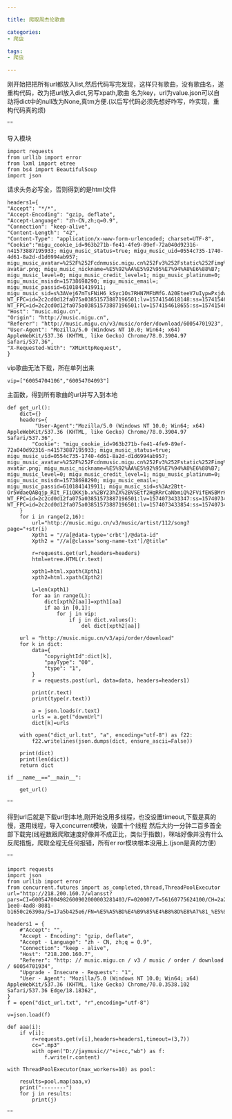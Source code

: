 ```yaml
---

title: 爬取周杰伦歌曲

categories:
- 爬虫

tags:
- 爬虫

---
```



刚开始把把所有url都放入list,然后代码写完发现，这样只有歌曲，没有歌曲名，遂重构代码，改为把url放入dict,另写xpath,歌曲
名为key，url为value.json可以自动将dict中的null改为None,真tm方便.(以后写代码必须先想好咋写，咋实现，重构代码真的烦)

'''

导入模块
    
    import requests
    from urllib import error
    from lxml import etree
    from bs4 import BeautifulSoup
    import json
请求头务必写全，否则得到的是html文件

    headers1={
    "Accept": "*/*",
    "Accept-Encoding": "gzip, deflate",
    "Accept-Language": "zh-CN,zh;q=0.9",
    "Connection": "keep-alive",
    "Content-Length": "42",
    "Content-Type": "application/x-www-form-urlencoded; charset=UTF-8",
    "Cookie":"migu_cookie_id=963b271b-fe41-4fe9-89ef-72a040d92316-n41573887195933; migu_music_status=true; migu_music_uid=0554c735-1740-4d61-8a2d-d1d6994ab957; migu_music_avatar=%252F%252Fcdnmusic.migu.cn%252Fv3%252Fstatic%252Fimg%252Fcommon%252Fheader%252Fdefault-avatar.png; migu_music_nickname=%E5%92%AA%E5%92%95%E7%94%A8%E6%88%B7; migu_music_level=0; migu_music_credit_level=1; migu_music_platinum=0; migu_music_msisdn=15738698290; migu_music_email=; migu_music_passid=6101841419911; migu_music_sid=s%3AVej67mTsFNiH6_kSyc1Os7RHN7MFbMfG.A20EteeV7uIypwPxjdwP6nVxElmd3KUasNmdrYkO26M; WT_FPC=id=2c2cd0d12fa075a03851573887196501:lv=1574154618148:ss=1574154618148; WT_FPC=id=2c2cd0d12fa075a03851573887196501:lv=1574154618655:ss=1574154618655",
    "Host": "music.migu.cn",
    "Origin": "http://music.migu.cn",
    "Referer": "http://music.migu.cn/v3/music/order/download/60054701923",
    "User-Agent": "Mozilla/5.0 (Windows NT 10.0; Win64; x64) AppleWebKit/537.36 (KHTML, like Gecko) Chrome/78.0.3904.97 Safari/537.36",
    "X-Requested-With": "XMLHttpRequest",
    }
vip歌曲无法下载，所在单列出来

    vip=["60054704106","60054704093"]

主函数，得到所有歌曲的url并写入到本地

    def get_url():
        dict={}
        headers={
             "User-Agent":"Mozilla/5.0 (Windows NT 10.0; Win64; x64) AppleWebKit/537.36 (KHTML, like Gecko) Chrome/78.0.3904.97 Safari/537.36",
            "Cookie": "migu_cookie_id=963b271b-fe41-4fe9-89ef-72a040d92316-n41573887195933; migu_music_status=true; migu_music_uid=0554c735-1740-4d61-8a2d-d1d6994ab957; migu_music_avatar=%252F%252Fcdnmusic.migu.cn%252Fv3%252Fstatic%252Fimg%252Fcommon%252Fheader%252Fdefault-avatar.png; migu_music_nickname=%E5%92%AA%E5%92%95%E7%94%A8%E6%88%B7; migu_music_level=0; migu_music_credit_level=1; migu_music_platinum=0; migu_music_msisdn=15738698290; migu_music_email=; migu_music_passid=6101841419911; migu_music_sid=s%3Az2Btt-Or5WdaeQABqjp_RIt_FIiQKKjb.x%2BY23hZX%2BVSEtf2HgRRrCaNbmiQ%2FVifEWSBMrKvEuJc; WT_FPC=id=2c2cd0d12fa075a03851573887196501:lv=1574073433347:ss=1574073433347; WT_FPC=id=2c2cd0d12fa075a03851573887196501:lv=1574073433854:ss=1574073433854",
        }
        for i in range(2,16):
            url="http://music.migu.cn/v3/music/artist/112/song?page="+str(i)
            Xpth1 = "//a[@data-type='crbt']/@data-id"
            Xpth2 = "//a[@class='song-name-txt']/@title"
    
            r=requests.get(url,headers=headers)
            html=etree.HTML(r.text)
    
            xpth1=html.xpath(Xpth1)
            xpth2=html.xpath(Xpth2)
    
            L=len(xpth1)
            for aa in range(L):
                dict[xpth2[aa]]=xpth1[aa]
                if aa in [0,1]:
                    for j in vip:
                        if j in dict.values():
                            del dict[xpth2[aa]]
    
        url = "http://music.migu.cn/v3/api/order/download"
        for k in dict:
            data={
                "copyrightId":dict[k],
                "payType": "00",
                "type": "1",
            }
            r = requests.post(url, data=data, headers=headers1)
    
            print(r.text)
            print(type(r.text))
    
            a = json.loads(r.text)
            urls = a.get("downUrl")
            dict[k]=urls
    
        with open("dict_url.txt", "a", encoding="utf-8") as f22:
            f22.writelines(json.dumps(dict, ensure_ascii=False))
    
        print(dict)
        print(len(dict))
        return dict
    
    if __name__=="__main__":
    
        get_url()
    
'''



得到url后就是下载url到本地,刚开始没用多线程，也没设置timeout,下载是真的慢，遂用线程，导入concurrent模块，设置十个线程
然后大约一分钟二百多首全部下载完(线程数跟爬取速度好像并不成正比，类似于指数)，咪咕好像并没有什么反爬措施，爬取全程无任何报错，所有er
ror模块根本没用上.(json是真的方便)



'''

    import requests
    import json
    from urllib import error
    from concurrent.futures import as_completed,thread,ThreadPoolExecutor
    url="http://218.200.160.7/wlansst?pars=CI=600547004982600902000003281403/F=020007/T=56160775624100/CH=2a257d4c-1ee0-4ad8-8081-b1650c26390a/S=17a5b425e6/FN=%E5%A5%BD%E4%B9%85%E4%B8%8D%E8%A7%81_%E5%91%A8%E6%9D%B0%E4%BC%A6_128K.mp3"
    
    headers1 = {
        #"Accept": "",
        "Accept - Encoding": "gzip, deflate",
        "Accept - Language": "zh - CN, zh;q = 0.9",
        "Connection": "keep - alive",
        "Host": "218.200.160.7",
        "Referer": "http: // music.migu.cn / v3 / music / order / download / 60054701934",
        "Upgrade - Insecure - Requests": "1",
        "User - Agent": "Mozilla/5.0 (Windows NT 10.0; Win64; x64) AppleWebKit/537.36 (KHTML, like Gecko) Chrome/70.0.3538.102 Safari/537.36 Edge/18.18362",
    }
    f = open("dict_url.txt", "r",encoding="utf-8")
    
    v=json.load(f)
    
    def aaa(i):
        if v[i]:
            r=requests.get(v[i],headers=headers1,timeout=(3,7))
            cc=".mp3"
            with open("D://jaymusic//"+i+cc,"wb") as f:
                f.write(r.content)
    
    with ThreadPoolExecutor(max_workers=10) as pool:
    
        results=pool.map(aaa,v)
        print("--------")
        for j in results:
            print(j)

'''